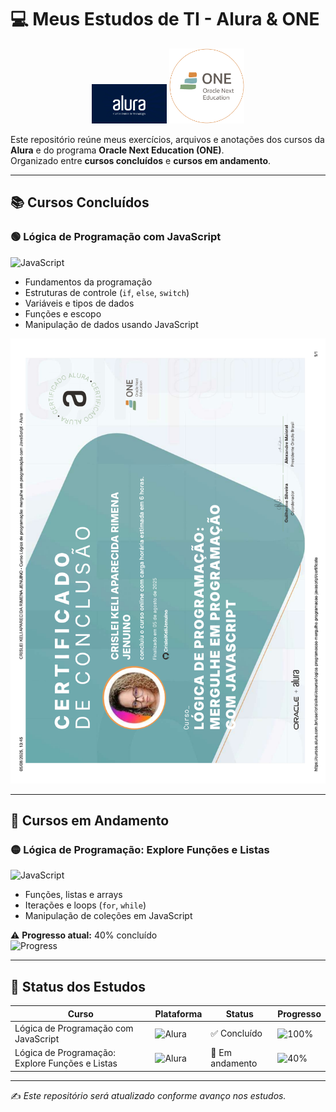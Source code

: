 # 💻 Meus Estudos de TI - Alura & ONE

<p align="center">
  <img src="logos/alura.webp" alt="Logo da Alura" width="120"/>
  <img src="logos/one.png" alt="Logo do ONE" width="120"/>
</p>

Este repositório reúne meus exercícios, arquivos e anotações dos cursos da **Alura** e do programa **Oracle Next Education (ONE)**.  
Organizado entre **cursos concluídos** e **cursos em andamento**.

---

## 📚 Cursos Concluídos

### 🟢 Lógica de Programação com JavaScript  
![JavaScript](https://img.shields.io/badge/JavaScript-F7DF1E?logo=javascript&logoColor=black)  

- Fundamentos da programação  
- Estruturas de controle (`if`, `else`, `switch`)  
- Variáveis e tipos de dados  
- Funções e escopo  
- Manipulação de dados usando JavaScript  

<img src="certificados/Lógica de programação JavaScript.pdf">

---

## 🔄 Cursos em Andamento

### 🟡 Lógica de Programação: Explore Funções e Listas  
![JavaScript](https://img.shields.io/badge/JavaScript-F7DF1E?logo=javascript&logoColor=black)  

- Funções, listas e arrays  
- Iterações e loops (`for`, `while`)  
- Manipulação de coleções em JavaScript  

⚠️ **Progresso atual:** 40% concluído  
![Progress](https://img.shields.io/badge/Progresso-40%25-yellow)  

---

## 🚀 Status dos Estudos

| Curso | Plataforma | Status | Progresso |
|-------|------------|--------|-----------|
| Lógica de Programação com JavaScript | ![Alura](logos/alura.png) | ✅ Concluído | ![100%](https://img.shields.io/badge/100%25-brightgreen) |
| Lógica de Programação: Explore Funções e Listas | ![Alura](logos/alura.png) | 🔄 Em andamento | ![40%](https://img.shields.io/badge/40%25-yellow) |

---

✍️ *Este repositório será atualizado conforme avanço nos estudos.*
